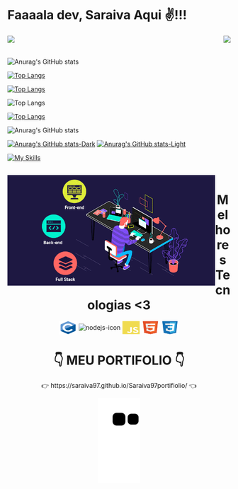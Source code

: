 
# Faaaala dev, Saraiva Aqui ✌!!!

<div>
  
  <img  height="160em" src="https://github-readme-stats.vercel.app/api?username=Saraiva97&show_icons=true&theme=great-gatsby&include_all_commits=true&count_private=true"/>
  <img align="right" height="160em" src="https://github-readme-stats.vercel.app/api/top-langs/?username=Saraiva97&layout=compact&langs_count=16&theme=great-gatsby"/>
</div>
<br>

![Anurag's GitHub stats](https://github-readme-stats.vercel.app/api?username=Saraiva97&show=reviews,discussions_started,discussions_answered,prs_merged,prs_merged_percentage)


[![Top Langs](https://github-readme-stats.vercel.app/api/top-langs/?username=Saraiva97&layout=donut-vertical)](https://github.com/anuraghazra/github-readme-stats)



[![Top Langs](https://github-readme-stats.vercel.app/api/top-langs/?username=Saraiva97&layout=pie)](https://github.com/anuraghazra/github-readme-stats)

![Top Langs](https://github-readme-stats.vercel.app/api/top-langs/?username=Saraiva97&size_weight=0.5&count_weight=0.5)

[![Top Langs](https://github-readme-stats.vercel.app/api/top-langs/?username=Saraiva97&layout=donut)](https://github.com/anuraghazra/github-readme-stats)


![Anurag's GitHub stats](https://github-readme-stats.vercel.app/api?username=Saraiva97&show_icons=true&bg_color=00000000)

[![Anurag's GitHub stats-Dark](https://github-readme-stats.vercel.app/api?username=Saraiva97&show_icons=true&theme=dark#gh-dark-mode-only)](https://github.com/anuraghazra/github-readme-stats#gh-dark-mode-only)
[![Anurag's GitHub stats-Light](https://github-readme-stats.vercel.app/api?username=Saraiva97&show_icons=true&theme=default#gh-light-mode-only)](https://github.com/anuraghazra/github-readme-stats#gh-light-mode-only)


[![My Skills](https://skillicons.dev/icons?i=java,react,nodejs,javascript,html,cpp,cs,c,python,figma&theme=light)](https://skillicons.dev)



<div  align="center"> 
  <div style="display: inline_block"><br>
    <img align="left" height="250" alt="coding-time" src="imagem git2.gif">
    <h1 align="center">Melhores Tecnologias <3</h1>
    <img align="center" height="30" width="40" alt="c-icon" src="https://raw.githubusercontent.com/devicons/devicon/master/icons/c/c-original.svg">
    <img align="center" height="30" width="40" alt="nodejs-icon" src="https://raw.githubusercontent.com/jmnote/z-icons/master/svg/cpp.svg">
    <img align="center" height="30" width="40" alt="js-icon"  src="https://raw.githubusercontent.com/devicons/devicon/master/icons/javascript/javascript-plain.svg">
    <img align="center" height="30" width="40" alt="html-icon" src="https://raw.githubusercontent.com/devicons/devicon/master/icons/html5/html5-original.svg">
    <img align="center" height="30" width="40" alt="css-icon" src="https://raw.githubusercontent.com/devicons/devicon/master/icons/css3/css3-original.svg">
   </div>
    <h1>👇 MEU PORTIFOLIO 👇  </h1> 
   👉 https://saraiva97.github.io/Saraiva97portifiolio/ 👈
 
 ![Snake animation](https://github.com/Saraiva97/Saraiva97/blob/output/github-contribution-grid-snake.svg)


